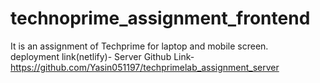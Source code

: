 # technoprime_assignment_frontend
It is an assignment of Techprime for laptop and mobile screen.
<br/>
deployment link(netlify)- 
Server Github Link-https://github.com/Yasin051197/techprimelab_assignment_server
